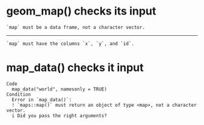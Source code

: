 # geom_map() checks its input

    `map` must be a data frame, not a character vector.

---

    `map` must have the columns `x`, `y`, and `id`.

# map_data() checks it input

    Code
      map_data("world", namesonly = TRUE)
    Condition
      Error in `map_data()`:
      ! `maps::map()` must return an object of type <map>, not a character vector.
      i Did you pass the right arguments?

